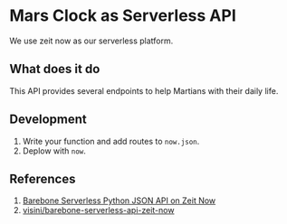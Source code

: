 # Mars Clock as Serverless API

We use zeit now as our serverless platform.

## What does it do

This API provides several endpoints to help Martians with their daily life.

## Development

1. Write your function and add routes to `now.json`.
2. Deplow with `now`.

## References

1. [Barebone Serverless Python JSON API on Zeit Now](https://camillovisini.com/barebone-serverless-python-json-api-on-zeit-now/)
2. [visini/barebone-serverless-api-zeit-now](https://github.com/visini/barebone-serverless-api-zeit-now)